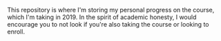 This repository is where I'm storing my personal progress on the course,
which I'm taking in 2019. In the spirit of academic honesty,
I would encourage you to not look if you're also taking the course or looking to enroll.

